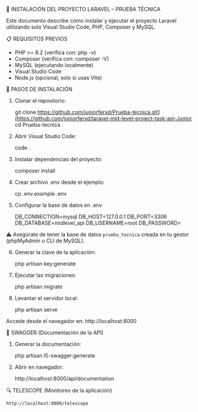 

🧪 INSTALACIÓN DEL PROYECTO LARAVEL – PRUEBA TÉCNICA

Este documento describe cómo instalar y ejecutar el proyecto Laravel utilizando solo Visual Studio Code, PHP, Composer y MySQL.

📋 REQUISITOS PREVIOS

- PHP >= 8.2 (verifica con: php -v)
- Composer (verifica con: composer -V)
- MySQL (ejecutando localmente)
- Visual Studio Code
- Node.js (opcional, solo si usas Vite)

🚀 PASOS DE INSTALACIÓN

1. Clonar el repositorio:

    git clone https://github.com/juniorferxd/Prueba-tecnica.git](https://github.com/juniorferxd/laravel-mid-level-project-task-api-Junior
    cd Prueba-tecnica

2. Abrir Visual Studio Code:

    code .

3. Instalar dependencias del proyecto:

    composer install

4. Crear archivo .env desde el ejemplo:

    cp .env.example .env

5. Configurar la base de datos en .env

    DB_CONNECTION=mysql
    DB_HOST=127.0.0.1
    DB_PORT=3306
    DB_DATABASE=midlevel_api
    DB_USERNAME=root
    DB_PASSWORD=

⚠️ Asegúrate de tener la base de datos `prueba_tecnica` creada en tu gestor (phpMyAdmin o CLI de MySQL).

6. Generar la clave de la aplicación:

    php artisan key:generate

7. Ejecutar las migraciones:

    php artisan migrate

8. Levantar el servidor local:

    php artisan serve

Accede desde el navegador en:
    http://localhost:8000

🧪 SWAGGER (Documentación de la API)

1. Generar la documentación:

    php artisan l5-swagger:generate

2. Abrir en navegador:

    http://localhost:8000/api/documentation

🔍 TELESCOPE (Monitoreo de la aplicación)

    http://localhost:8000/telescope
